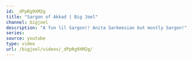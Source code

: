 ```yaml
---
id: _dPpRg9XM2g
title: "Sargon of Akkad | Big Joel"
channel: bigjoel
description: "A fun lil Sargon!! Anita Sarkeesian but mostly Sargon!"
series:
source: youtube
type: video
url: /bigjoel/videos/_dPpRg9XM2g/
---
```

